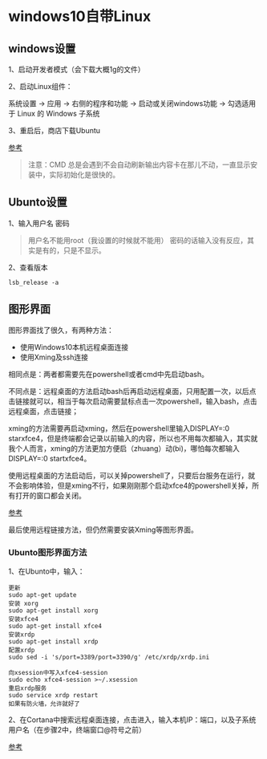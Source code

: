 # windows10自带Linux

## windows设置
1、启动开发者模式（会下载大概1g的文件）

2、启动Linux组件：

系统设置 -> 应用 -> 右侧的程序和功能 -> 启动或关闭windows功能 -> 勾选适用于 Linux 的 Windows 子系统

3、重启后，商店下载Ubuntu

[参考](https://blog.csdn.net/zhouzme/article/details/78780479)

> 注意：CMD 总是会遇到不会自动刷新输出内容卡在那儿不动，一直显示安装中，实际初始化是很快的。


## Ubunto设置
1、输入用户名 密码
> 用户名不能用root（我设置的时候就不能用） 密码的话输入没有反应，其实是有的，只是不显示。

2、查看版本
```
lsb_release -a
```

## 图形界面
图形界面找了很久，有两种方法：
- 使用Windows10本机远程桌面连接
- 使用Xming及ssh连接

相同点是：两者都需要先在powershell或者cmd中先启动bash。

不同点是：远程桌面的方法启动bash后再启动远程桌面，只用配置一次，以后点击链接就可以，相当于每次启动需要鼠标点击一次powershell，输入bash，点击远程桌面，点击链接；

xming的方法需要再启动xming，然后在powershell里输入DISPLAY=:0 starxfce4，但是终端都会记录以前输入的内容，所以也不用每次都输入，其实就我个人而言，xming的方法更加方便启（zhuang）动(bi)，哪怕每次都输入DISPLAY=:0 startxfce4。

使用远程桌面的方法启动后，可以关掉powershell了，只要后台服务在运行，就不会影响体验，但是xming不行，如果刚刚那个启动xfce4的powershell关掉，所有打开的窗口都会关闭。

[参考](http://baijiahao.baidu.com/s?id=1596652006568524478&wfr=spider&for=pc)

最后使用远程链接方法，但仍然需要安装Xming等图形界面。

### Ubunto图形界面方法

1、在Ubunto中，输入：
```
更新
sudo apt-get update
安装 xorg
sudo apt-get install xorg
安装xfce4
sudo apt-get install xfce4
安装xrdp
sudo apt-get install xrdp
配置xrdp
sudo sed -i 's/port=3389/port=3390/g' /etc/xrdp/xrdp.ini

向xsession中写入xfce4-session
sudo echo xfce4-session >~/.xsession
重启xrdp服务
sudo service xrdp restart
如果有防火墙，允许就好了

```


2、在Cortana中搜索远程桌面连接，点击进入，输入本机IP：端口，以及子系统用户名（在步骤2中，终端窗口@符号之前）

[参考](https://jingyan.baidu.com/article/ed2a5d1f98577809f6be17a3.html)